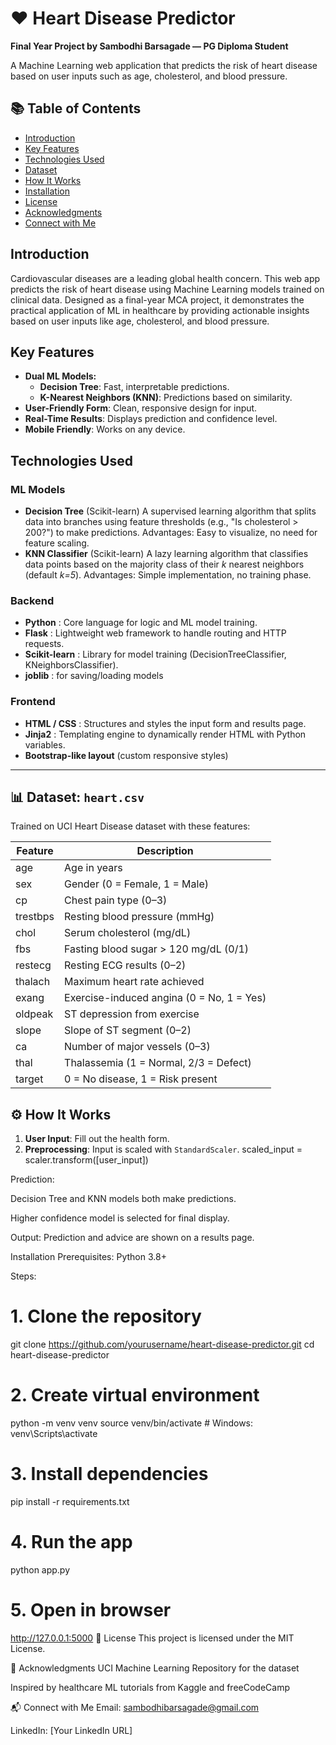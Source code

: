 # ❤️ Heart Disease Predictor
**Final Year Project by Sambodhi Barsagade — PG Diploma Student**

A Machine Learning web application that predicts the risk of heart disease based on user inputs such as age, cholesterol, and blood pressure.



## 📚 Table of Contents
- [Introduction](#introduction)
- [Key Features](#key-features)
- [Technologies Used](#technologies-used)
- [Dataset](#dataset)
- [How It Works](#how-it-works)
- [Installation](#installation)
- [License](#license)
- [Acknowledgments](#acknowledgments)
- [Connect with Me](#connect-with-me)



##  Introduction
Cardiovascular diseases are a leading global health concern. This web app predicts the risk of heart disease using Machine Learning models trained on clinical data. Designed as a final-year MCA project, it demonstrates the practical application of ML in healthcare by providing actionable insights based on user inputs like age, cholesterol, and blood pressure.



##  Key Features
- **Dual ML Models:**
  - **Decision Tree**: Fast, interpretable predictions.
  - **K-Nearest Neighbors (KNN)**: Predictions based on similarity.
- **User-Friendly Form**: Clean, responsive design for input.
- **Real-Time Results**: Displays prediction and confidence level.
- **Mobile Friendly**: Works on any device.



##  Technologies Used

### ML Models
- **Decision Tree** (Scikit-learn)
     A supervised learning algorithm that splits data into branches using feature thresholds (e.g., "Is cholesterol > 200?") to make predictions.
     Advantages: Easy to visualize, no need for feature scaling.
- **KNN Classifier** (Scikit-learn)
     A lazy learning algorithm that classifies data points based on the majority class of their *k* nearest neighbors (default *k=5*).
     Advantages: Simple implementation, no training phase.

### Backend
- **Python** : Core language for logic and ML model training.
- **Flask** : Lightweight web framework to handle routing and HTTP requests.
- **Scikit-learn** : Library for model training (DecisionTreeClassifier, KNeighborsClassifier).
- **joblib** : for saving/loading models

### Frontend
- **HTML / CSS** :  Structures and styles the input form and results page.
- **Jinja2** : Templating engine to dynamically render HTML with Python variables.
- **Bootstrap-like layout** (custom responsive styles)

---

## 📊 Dataset: `heart.csv`
Trained on UCI Heart Disease dataset with these features:

| Feature    | Description                                |
|------------|--------------------------------------------|
| age        | Age in years                               |
| sex        | Gender (0 = Female, 1 = Male)              |
| cp         | Chest pain type (0–3)                      |
| trestbps   | Resting blood pressure (mmHg)              |
| chol       | Serum cholesterol (mg/dL)                  |
| fbs        | Fasting blood sugar > 120 mg/dL (0/1)      |
| restecg    | Resting ECG results (0–2)                  |
| thalach    | Maximum heart rate achieved                |
| exang      | Exercise-induced angina (0 = No, 1 = Yes)  |
| oldpeak    | ST depression from exercise                |
| slope      | Slope of ST segment (0–2)                  |
| ca         | Number of major vessels (0–3)              |
| thal       | Thalassemia (1 = Normal, 2/3 = Defect)     |
| target     | 0 = No disease, 1 = Risk present           |



## ⚙️ How It Works

1. **User Input**: Fill out the health form.
2. **Preprocessing**: Input is scaled with `StandardScaler`.
   scaled_input = scaler.transform([user_input])

Prediction:

Decision Tree and KNN models both make predictions.

Higher confidence model is selected for final display.

Output: Prediction and advice are shown on a results page.

Installation
Prerequisites:
Python 3.8+


Steps:
# 1. Clone the repository
git clone https://github.com/yourusername/heart-disease-predictor.git
cd heart-disease-predictor

# 2. Create virtual environment
python -m venv venv
source venv/bin/activate   # Windows: venv\Scripts\activate

# 3. Install dependencies
pip install -r requirements.txt

# 4. Run the app
python app.py

# 5. Open in browser
http://127.0.0.1:5000
📄 License
This project is licensed under the MIT License.

🙏 Acknowledgments
UCI Machine Learning Repository for the dataset

Inspired by healthcare ML tutorials from Kaggle and freeCodeCamp

📬 Connect with Me
Email: sambodhibarsagade@gmail.com

LinkedIn: [Your LinkedIn URL]
